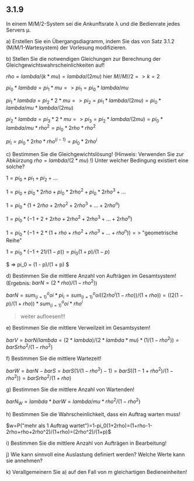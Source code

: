 ## 3.1.9

In einem M/M/2-System sei die Ankunftsrate λ und die Bedienrate jedes Servers μ.

a) Erstellen Sie ein Übergangsdiagramm, indem Sie das von Satz 3.1.2 (M/M/1-Wartesystem) der Vorlesung modifizieren.


b) Stellen Sie die notwendigen Gleichungen zur Berechnung der Gleichgewichtswahrscheinlichkeiten auf!

$rho=lambda/(k*mu)=lambda/(2mu)$ hier $M//M//2 =>k = 2$

$pi_0 * lambda = pi_1 * mu => pi_1 = pi_0 * lambda/mu$

$pi_1 * lambda = pi_2 * 2 * mu => pi_2 = pi_1 * lambda/(2mu)= pi_0 * lambda / mu * lambda / (2mu)$

$pi_2 * lambda = pi_3 * 2 * mu => pi_3 = pi_2 * lambda/(2mu) = pi_0 * lambda/mu*rho^2 = pi_0 * 2rho * rho^2$

$pi_i=pi_0*2rho * rho^(i-1) = pi_0 * 2rho^i$

c) Bestimmen Sie die Gleichgewichtslösung! (Hinweis: Verwenden Sie zur
Abkürzung $rho=lambda/(2*mu)$ !) Unter welcher Bedingung existiert eine solche?

$1 = pi_0 + pi_1 + pi_2 + ...$

$1 = pi_0 + pi_0* 2rho + pi_0 *2rho^2 + pi_0 *2rho^3 + ...$

$1 = pi_0 * (1+2rho + 2 rho^2 + 2 rho^3 + ... + 2 rho^n)$

$1 = pi_0 * (-1 + 2 + 2rho + 2 rho^2 + 2 rho^3 + ... + 2 rho^n)$

$1 = pi_0 * (-1 + 2*(1 + rho + rho^2 + rho^3 + ... + rho^n)) =>$ "geometrische Reihe"

$1 = pi_0 * (-1 + 2 1/(1-p)) = pi_0 (1 + p)/(1 - p)$

$ => pi_0 = (1 - p)/(1 + p) $

d) Bestimmen Sie die mittlere Anzahl von Aufträgen im Gesamtsystem! (Ergebnis: $bar N = (2*rho)/(1-rho^2)$)

$bar N = sum_(i=1)^oo i * pi_i = sum_(i=1)^oo i ((2rho^i(1 - rho))/(1+rho))=((2(1-p)/(1+rho))*sum_(i=1)^oo i*rho^i$

> weiter aufloesen!!!

e) Bestimmen Sie die mittlere Verweilzeit im Gesamtsystem!

$bar V = bar N/lambda = (2 * lambda)/(2 * lambda * mu) * (1/(1-rho^2))=bar S rho^2/(1-rho^2)$

f) Bestimmen Sie die mittlere Wartezeit!

$bar W = bar N - bar S= bar S (1/(1-rho^2) - 1)=bar S((1-1+rho^2)/(1-rho^2)) = bar S rho^2/(1+rho)$

g) Bestimmen Sie die mittlere Anzahl von Wartenden!

$bar N_W = lambda * bar W = lambda / mu * rho^2/(1-rho^2)$

h) Bestimmen Sie die Wahrscheinlichkeit, dass ein Auftrag warten muss!

$w=P("mehr als 1 Auftrag wartet")=1-pi_0(1+2rho)=(1+rho-1-2rho+rho+2rho^2)/(1+rho)=(2rho^2)/(1+p)$

i) Bestimmen Sie die mittlere Anzahl von Aufträgen in Bearbeitung!



j) Wie kann sinnvoll eine Auslastung definiert werden? Welche Werte kann sie annehmen?



k) Verallgemeinern Sie a) auf den Fall von m gleichartigen Bedieneinheiten!